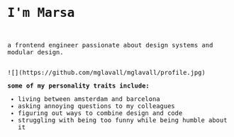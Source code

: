 <div>
  <samp>
  <h1>I'm Marsa</h1>
  <br>
  <p>
    a frontend engineer passionate about design systems and modular design.
  
  </p>
  <br>
    ![](https://github.com/mglavall/mglavall/profile.jpg)
    
  
  **some of my personality traits include:**
  
  * living between amsterdam and barcelona
  * asking annoying questions to my colleagues
  * figuring out ways to combine design and code
  *  struggling with being too funny while being humble about it
  
  </samp>
</div>

<!--
**mglavall/mglavall** is a ✨ _special_ ✨ repository because its `README.md` (this file) appears on your GitHub profile.

Here are some ideas to get you started:

- 🔭 I’m currently working on ...
- 🌱 I’m currently learning ...
- 👯 I’m looking to collaborate on ...
- 🤔 I’m looking for help with ...
- 💬 Ask me about ...
- 📫 How to reach me: ...
- 😄 Pronouns: ...
- ⚡ Fun fact: ...
-->
